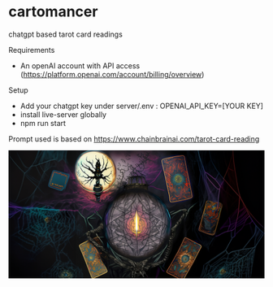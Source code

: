 # cartomancer
chatgpt based tarot card readings

Requirements
* An openAI account with API access (https://platform.openai.com/account/billing/overview)

Setup
* Add your chatgpt key under server/.env : OPENAI_API_KEY=[YOUR KEY]
* install live-server globally
* npm run start 

Prompt used is based on https://www.chainbrainai.com/tarot-card-reading 


![alt text](https://github.com/guidovanhelvoort/cartomancer/blob/main/client/img/bg.png?raw=true)

